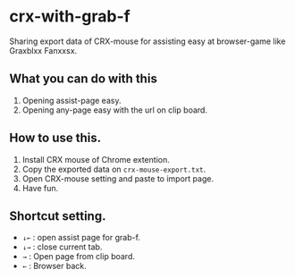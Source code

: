 # crx-with-grab-f

Sharing export data of CRX-mouse for assisting easy at browser-game like Graxblxx Fanxxsx.

## What you can do with this
1. Opening assist-page easy.
2. Opening any-page easy with the url on clip board.

## How to use this.
1. Install CRX mouse of Chrome extention.
2. Copy the exported data on `crx-mouse-export.txt`.
3. Open CRX-mouse setting and paste to import page.
4. Have fun.

## Shortcut setting.
* `↓←` : open assist page for grab-f.
* `↓→` : close current tab.
* `→`  : Open page from clip board.
* `←`  : Browser back.
